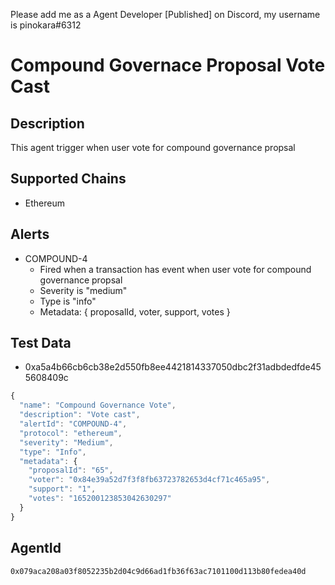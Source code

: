 Please add me as a Agent Developer [Published] on Discord, my username is pinokara#6312
# Compound Governace Proposal Vote Cast

## Description

This agent trigger when user vote for compound governance propsal

## Supported Chains

- Ethereum

## Alerts

- COMPOUND-4
  - Fired when a transaction has event when user vote for compound governance propsal
  - Severity is "medium"
  - Type is "info"
  - Metadata: { proposalId, voter, support, votes }

## Test Data

- 0xa5a4b66cb6cb38e2d550fb8ee4421814337050dbc2f31adbdedfde455608409c
```js
{
  "name": "Compound Governance Vote",
  "description": "Vote cast",
  "alertId": "COMPOUND-4",
  "protocol": "ethereum",
  "severity": "Medium",
  "type": "Info",
  "metadata": {
    "proposalId": "65",
    "voter": "0x84e39a52d7f3f8fb63723782653d4cf71c465a95",
    "support": "1",
    "votes": "165200123853042630297"
  }
}
```

## AgentId

```
0x079aca208a03f8052235b2d04c9d66ad1fb36f63ac7101100d113b80fedea40d
```